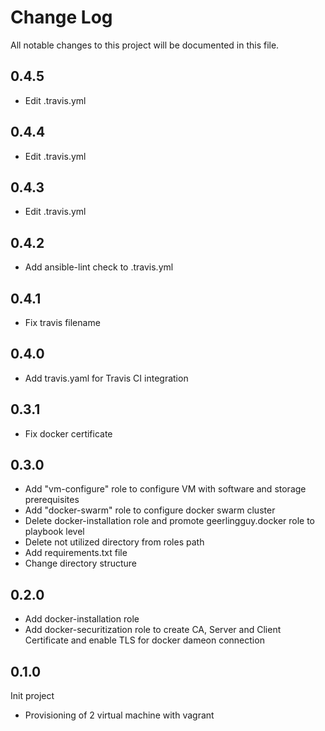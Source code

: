 
# Change Log
All notable changes to this project will be documented in this file.

## 0.4.5
- Edit .travis.yml
## 0.4.4
- Edit .travis.yml
## 0.4.3
- Edit .travis.yml
## 0.4.2
- Add ansible-lint check to .travis.yml
## 0.4.1
- Fix travis filename
## 0.4.0
- Add travis.yaml for Travis CI integration
## 0.3.1
- Fix docker certificate
## 0.3.0
- Add "vm-configure" role to configure VM with software and storage prerequisites
- Add "docker-swarm" role to configure docker swarm cluster
- Delete docker-installation role and promote geerlingguy.docker role to playbook level
- Delete not utilized directory from roles path
- Add requirements.txt file
- Change directory structure
## 0.2.0
- Add docker-installation role
- Add docker-securitization role to create CA, Server and Client Certificate and enable TLS for docker dameon connection 
## 0.1.0
Init project
- Provisioning of 2 virtual machine with vagrant

